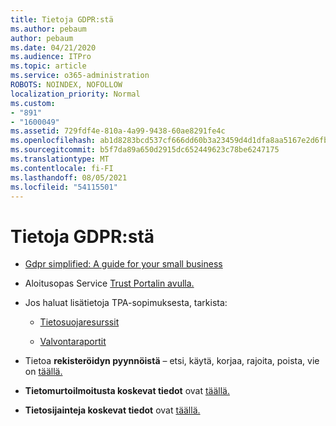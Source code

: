 ```yaml
---
title: Tietoja GDPR:stä
ms.author: pebaum
author: pebaum
ms.date: 04/21/2020
ms.audience: ITPro
ms.topic: article
ms.service: o365-administration
ROBOTS: NOINDEX, NOFOLLOW
localization_priority: Normal
ms.custom:
- "891"
- "1600049"
ms.assetid: 729fdf4e-810a-4a99-9438-60ae8291fe4c
ms.openlocfilehash: ab1d8283bcd537cf666dd60b3a23459d4d1dfa8aa5167e2d6fb2a9b779b4b3e1
ms.sourcegitcommit: b5f7da89a650d2915dc652449623c78be6247175
ms.translationtype: MT
ms.contentlocale: fi-FI
ms.lasthandoff: 08/05/2021
ms.locfileid: "54115501"
---
```

# <a name="information-about-gdpr"></a>Tietoja GDPR:stä

- [Gdpr simplified: A guide for your small business](/microsoft-365/admin/security-and-compliance/gdpr-compliance)

- Aloitusopas Service [Trust Portalin avulla.](https://servicetrust.microsoft.com/ViewPage/GDPRGetStarted)

- Jos haluat  lisätietoja TPA-sopimuksesta, tarkista:

  - [Tietosuojaresurssit](https://servicetrust.microsoft.com/ViewPage/TrustDocuments)

  - [Valvontaraportit](https://servicetrust.microsoft.com/ViewPage/MSComplianceGuide)

- Tietoa **rekisteröidyn pyynnöistä** – etsi, käytä, korjaa, rajoita, poista, vie on [täällä.](/microsoft-365/compliance/gdpr-dsr-office365)

- **Tietomurtoilmoitusta koskevat tiedot** ovat [täällä.](https://servicetrust.microsoft.com/ViewPage/GDPRBreach)

- **Tietosijainteja koskevat tiedot** ovat [täällä.](https://products.office.com/where-is-your-data-located?ms.officeurl=datamaps&amp;geo=All#All)
